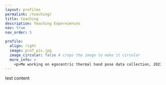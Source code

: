 ```yaml
---
layout: profiles
permalink: /teaching/
title: teaching
description: Teaching Expereiences
nav: true
nav_order: 5

profile:
  align: right
  image: prof_pic.jpg
  image_circular: false # crops the image to make it circular
  more_info: >
    <p>Me working on egocentric thermal hand pose data collection, 2023</p>
---
```


test content